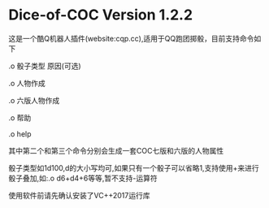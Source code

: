  # Dice-of-COC Version 1.2.2

这是一个酷Q机器人插件(website:cqp.cc),适用于QQ跑团掷骰，目前支持命令如下

.o 骰子类型 原因(可选)

.o 人物作成

.o 六版人物作成

.o 帮助

.o help

其中第二个和第三个命令分别会生成一套COC七版和六版的人物属性

骰子类型如1d100,d的大小写均可,如果只有一个骰子可以省略1,支持使用+来进行骰子叠加,如:.o d6+d4+6等等,暂不支持-运算符

使用软件前请先确认安装了VC++2017运行库
